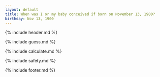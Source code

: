 ```yaml
---
layout: default
title: When was I or my baby conceived if born on November 13, 1900?
birthday: Nov 13, 1900
---
```


{% include header.md %}

{% include guess.md %}

{% include calculate.md %}

{% include safety.md %}

{% include footer.md %}



